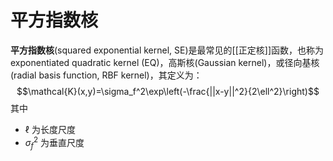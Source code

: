 # 平方指数核

**平方指数核**(squared exponential kernel, SE)是最常见的[[正定核]]函数，也称为exponentiated quadratic kernel (EQ)，高斯核(Gaussian kernel)，或径向基核(radial basis function, RBF kernel)，其定义为：
$$\mathcal{K}(x,y)=\sigma_f^2\exp\left(-\frac{||x-y||^2}{2\ell^2}\right)$$
其中
+ $\ell$ 为长度尺度
+ $\sigma_f^2$ 为垂直尺度



